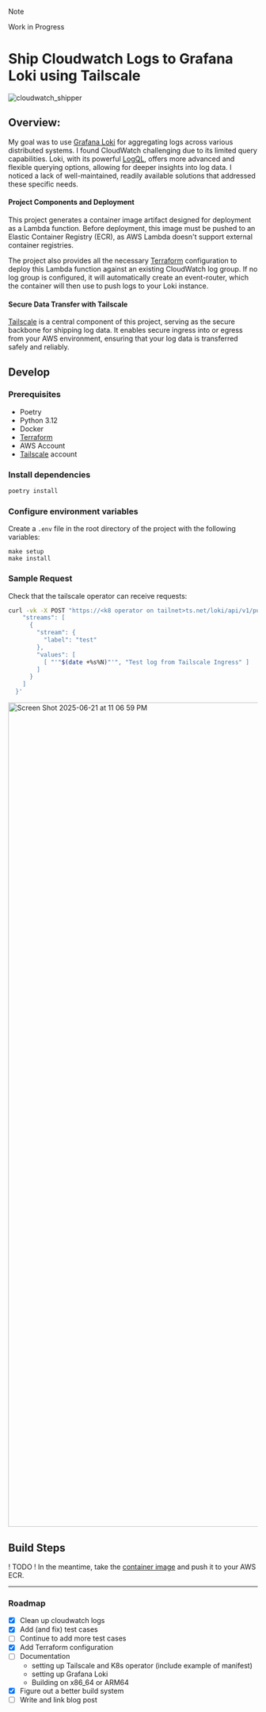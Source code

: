 > [!note]
> Work in Progress

# Ship Cloudwatch Logs to Grafana Loki using Tailscale
![cloudwatch_shipper](https://github.com/user-attachments/assets/498816e4-9e83-4230-9fe7-53c4e1330a1b)


## Overview:
My goal was to use [Grafana Loki](https://grafana.com/oss/loki/) for aggregating logs across various distributed systems. I found CloudWatch challenging due to its limited query capabilities. Loki, with its powerful [LogQL](https://grafana.com/docs/loki/latest/query/), offers more advanced and flexible querying options, allowing for deeper insights into log data. I noticed a lack of well-maintained, readily available solutions that addressed these specific needs.

#### Project Components and Deployment
This project generates a container image artifact designed for deployment as a Lambda function. Before deployment, this image must be pushed to an Elastic Container Registry (ECR), as AWS Lambda doesn't support external container registries.

The project also provides all the necessary [Terraform](https://developer.hashicorp.com/terraform) configuration to deploy this Lambda function against an existing CloudWatch log group. If no log group is configured, it will automatically create an event-router, which the container will then use to push logs to your Loki instance.

#### Secure Data Transfer with Tailscale
[Tailscale](https://tailscale.com/) is a central component of this project, serving as the secure backbone for shipping log data. It enables secure ingress into or egress from your AWS environment, ensuring that your log data is transferred safely and reliably.

## Develop

### Prerequisites

- Poetry
- Python 3.12
- Docker
- [Terraform](https://developer.hashicorp.com/terraform)
- AWS Account
- [Tailscale](https://tailscale.com/) account

### Install dependencies

```bash
poetry install
```

### Configure environment variables

Create a `.env` file in the root directory of the project with the following variables:

```env
make setup
make install
```

### Sample Request

Check that the tailscale operator can receive requests:

```bash
curl -vk -X POST "https://<k8 operator on tailnet>ts.net/loki/api/v1/push"   -H "Content-Type: application/json"   -d '{
    "streams": [
      {
        "stream": {
          "label": "test"
        },
        "values": [
          [ "'"$(date +%s%N)"'", "Test log from Tailscale Ingress" ]
        ]
      }
    ]
  }'
```

<img width="1661" alt="Screen Shot 2025-06-21 at 11 06 59 PM" src="https://github.com/user-attachments/assets/4d223b28-7c50-47c5-bca2-92b0c56d8e47" />

## Build Steps
! TODO !
In the meantime, take the [container image](https://github.com/sachasmart/cloudwatch-loki-log-tailscale-function/pkgs/container/cloudwatch-loki-log-tailscale-function) and push it to your AWS ECR. 

---

### Roadmap

- [x] Clean up cloudwatch logs
- [x] Add (and fix) test cases
- [ ] Continue to add more test cases
- [x] Add Terraform configuration
- [ ] Documentation
  - setting up Tailscale and K8s operator (include example of manifest)
  - setting up Grafana Loki
  - Building on x86_64 or ARM64
- [x] Figure out a better build system
- [ ] Write and link blog post
